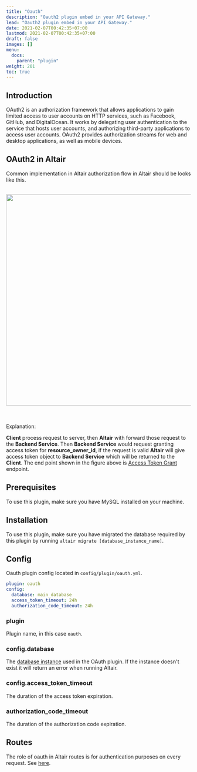 ```yaml
---
title: "Oauth"
description: "Oauth2 plugin embed in your API Gateway."
lead: "Oauth2 plugin embed in your API Gateway."
date: 2021-02-07T00:42:35+07:00
lastmod: 2021-02-07T00:42:35+07:00
draft: false
images: []
menu:
  docs:
    parent: "plugin"
weight: 201
toc: true
---
```


## Introduction

OAuth2 is an authorization framework that allows applications to gain limited access to user accounts on HTTP services, such as Facebook, GitHub, and DigitalOcean. It works by delegating user authentication to the service that hosts user accounts, and authorizing third-party applications to access user accounts. OAuth2 provides authorization streams for web and desktop applications, as well as mobile devices.

## OAuth2 in Altair

Common implementation in Altair authorization flow in Altair should be looks like this.

<br><img src="/oauth-grant-flow-01.png" width="575"/><br><br><br>

Explanation:

**Client** process request to server, then **Altair** with forward those request to the **Backend Service**. Then **Backend Service** would request granting access token for **resource_owner_id**, if the request is valid **Altair** will give access token object to **Backend Service** which will be returned to the **Client**. The end point shown in the figure above is [Access Token Grant](https://documenter.getpostman.com/view/3666028/SzmcZJ79?version=latest#3f47c350-6b28-4cba-950e-ae77a8e67d8d) endpoint.

## Prerequisites

To use this plugin, make sure you have MySQL installed on your machine.

## Installation

To use this plugin, make sure you have migrated the database required by this plugin by running `altair migrate [database_instance_name]`.

## Config

Oauth plugin config located in `config/plugin/oauth.yml`.

```yaml
plugin: oauth
config:
  database: main_database
  access_token_timeout: 24h
  authorization_code_timeout: 24h
```

### plugin

Plugin name, in this case `oauth`.

### config.database

The [database instance](/docs/prologue/config/#databaseyml) used in the OAuth plugin. If the instance doesn't exist it will return an error when running Altair.

### config.access_token_timeout

The duration of the access token expiration.

### authorization_code_timeout

The duration of the authorization code expiration.

## Routes

The role of oauth in Altair routes is for authentication purposes on every request. See [here](/docs/prologue/routes/#auth-1).
